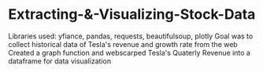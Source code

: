 # Extracting-&-Visualizing-Stock-Data

Libraries used: yfiance, pandas, requests, beautifulsoup, plotly
Goal was to collect historical data of Tesla's revenue and growth rate from the web
Created a graph function and webscarped Tesla's Quaterly Revenue into a dataframe for data visualization

